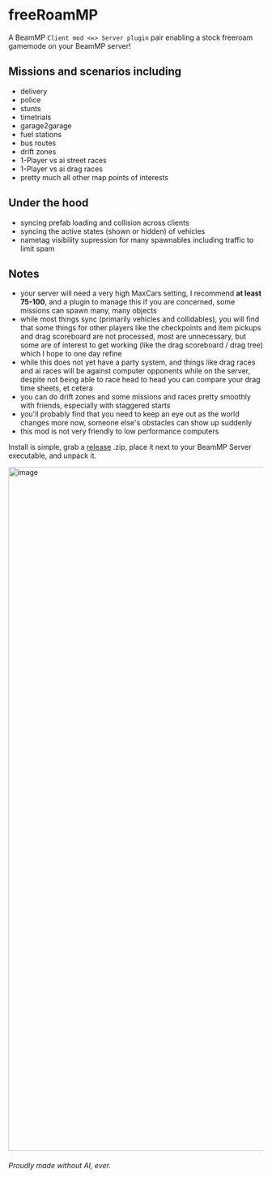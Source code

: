 # freeRoamMP
A BeamMP `Client mod <=> Server plugin` pair enabling a stock freeroam gamemode on your BeamMP server!

## Missions and scenarios including
- delivery
- police
- stunts
- timetrials
- garage2garage
- fuel stations
- bus routes
- drift zones
- 1-Player vs ai street races
- 1-Player vs ai drag races
- pretty much all other map points of interests

## Under the hood
- syncing prefab loading and collision across clients
- syncing the active states (shown or hidden) of vehicles
- nametag visibility supression for many spawnables including traffic to limit spam

## Notes
- your server will need a very high MaxCars setting, I recommend **at least 75-100**, and a plugin to manage this if you are concerned, some missions can spawn many, many objects
- while most things sync (primarily vehicles and collidables), you will find that some things for other players like the checkpoints and item pickups and drag scoreboard are not processed, most are unnecessary, but some are of interest to get working (like the drag scoreboard / drag tree) which I hope to one day refine
- while this does not yet have a party system, and things like drag races and ai races will be against computer opponents while on the server, despite not being able to race head to head you can compare your drag time sheets, et cetera
- you can do drift zones and some missions and races pretty smoothly with friends, especially with staggered starts
- you'll probably find that you need to keep an eye out as the world changes more now, someone else's obstacles can show up suddenly
- this mod is not very friendly to low performance computers

Install is simple, grab a [release](https://github.com/StanleyDudek/freeRoamMP/releases) .zip, place it next to your BeamMP Server executable, and unpack it.

<img width="2552" height="1348" alt="image" src="https://github.com/user-attachments/assets/93367c9c-e2bf-452a-bac5-c2467ac27a22" />

###### Proudly made without AI, ever.
